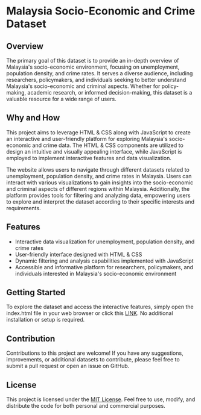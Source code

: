 # Malaysia Socio-Economic and Crime Dataset

## Overview

The primary goal of this dataset is to provide an in-depth overview of Malaysia's socio-economic environment, focusing on unemployment, population density, and crime rates. It serves a diverse audience, including researchers, policymakers, and individuals seeking to better understand Malaysia's socio-economic and criminal aspects. Whether for policy-making, academic research, or informed decision-making, this dataset is a valuable resource for a wide range of users.

## Why and How

This project aims to leverage HTML & CSS along with JavaScript to create an interactive and user-friendly platform for exploring Malaysia's socio-economic and crime data. The HTML & CSS components are utilized to design an intuitive and visually appealing interface, while JavaScript is employed to implement interactive features and data visualization.

The website allows users to navigate through different datasets related to unemployment, population density, and crime rates in Malaysia. Users can interact with various visualizations to gain insights into the socio-economic and criminal aspects of different regions within Malaysia. Additionally, the platform provides tools for filtering and analyzing data, empowering users to explore and interpret the dataset according to their specific interests and requirements.

## Features

- Interactive data visualization for unemployment, population density, and crime rates
- User-friendly interface designed with HTML & CSS
- Dynamic filtering and analysis capabilities implemented with JavaScript
- Accessible and informative platform for researchers, policymakers, and individuals interested in Malaysia's socio-economic environment

## Getting Started

To explore the dataset and access the interactive features, simply open the index.html file in your web browser or click this [LINK](https://actaeon02.github.io/Data-Visualization-HTML-CSS/). No additional installation or setup is required.

## Contribution

Contributions to this project are welcome! If you have any suggestions, improvements, or additional datasets to contribute, please feel free to submit a pull request or open an issue on GitHub.

## License

This project is licensed under the [MIT License](https://opensource.org/licenses/MIT). Feel free to use, modify, and distribute the code for both personal and commercial purposes.

